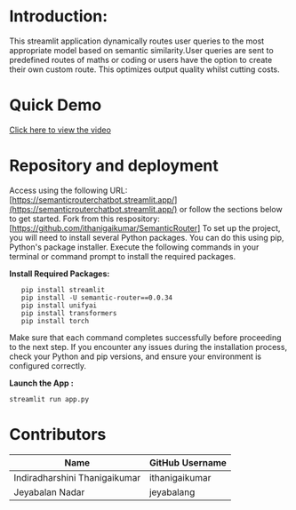# Introduction:
This streamlit application dynamically routes user queries to the most appropriate model based on semantic similarity.User queries are sent to predefined routes of maths or coding or users have the option to create their own custom route. This optimizes output quality whilst cutting costs.
# Quick Demo
[Click here to view the video](https://youtu.be/1rEScRYv8gw)


# Repository and deployment
Access using the following URL: [https://semanticrouterchatbot.streamlit.app/](https://semanticrouterchatbot.streamlit.app/) or follow the sections below to get started.
Fork from this respository:[https://github.com/ithanigaikumar/SemanticRouter]
To set up the project, you will need to install several Python packages. You can do this using pip, Python's package installer. Execute the following commands in your terminal or command prompt to install the required packages.

**Install Required Packages:**
```
   pip install streamlit
   pip install -U semantic-router==0.0.34
   pip install unifyai
   pip install transformers
   pip install torch

```
Make sure that each command completes successfully before proceeding to the next step. If you encounter any issues during the installation process, check your Python and pip versions, and ensure your environment is configured correctly.

 **Launch the App :**


    
    streamlit run app.py



  
# Contributors

| Name                          | GitHub Username |
|-------------------------------|-----------------|
| Indiradharshini Thanigaikumar | ithanigaikumar  |
| Jeyabalan Nadar               | jeyabalang      |
